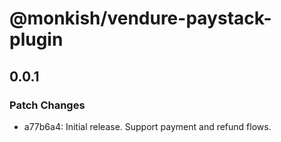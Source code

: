 # @monkish/vendure-paystack-plugin

## 0.0.1

### Patch Changes

- a77b6a4: Initial release. Support payment and refund flows.
